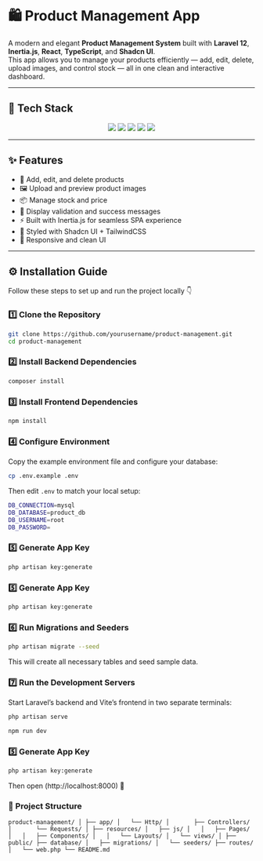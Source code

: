 # 🛍️ Product Management App

A modern and elegant **Product Management System** built with **Laravel 12**, **Inertia.js**, **React**, **TypeScript**, and **Shadcn UI**.  
This app allows you to manage your products efficiently — add, edit, delete, upload images, and control stock — all in one clean and interactive dashboard.

---

## 🚀 Tech Stack

<p align="center">
  <img src="https://img.shields.io/badge/Laravel-FF2D20?style=for-the-badge&logo=laravel&logoColor=white" />
  <img src="https://img.shields.io/badge/Inertia.js-7C3AED?style=for-the-badge&logo=inertia&logoColor=white" />
  <img src="https://img.shields.io/badge/React-61DAFB?style=for-the-badge&logo=react&logoColor=black" />
  <img src="https://img.shields.io/badge/TypeScript-3178C6?style=for-the-badge&logo=typescript&logoColor=white" />
  <img src="https://img.shields.io/badge/Shadcn_UI-000000?style=for-the-badge&logo=shadcnui&logoColor=white" />
</p>

---

## ✨ Features

- 🧩 Add, edit, and delete products  
- 🖼️ Upload and preview product images  
- 📦 Manage stock and price  
- 💬 Display validation and success messages  
- ⚡ Built with Inertia.js for seamless SPA experience  
- 🎨 Styled with Shadcn UI + TailwindCSS  
- 📱 Responsive and clean UI  

---

## ⚙️ Installation Guide

Follow these steps to set up and run the project locally 👇

### 1️⃣ Clone the Repository

```bash
git clone https://github.com/yourusername/product-management.git
cd product-management
```

### 2️⃣ Install Backend Dependencies

```bash
composer install
```

### 3️⃣ Install Frontend Dependencies

```bash
npm install
```

### 4️⃣ Configure Environment
Copy the example environment file and configure your database:

```bash
cp .env.example .env
```

Then edit `.env` to match your local setup:

```bash
DB_CONNECTION=mysql
DB_DATABASE=product_db
DB_USERNAME=root
DB_PASSWORD=
```

### 5️⃣ Generate App Key

```bash
php artisan key:generate
```

### 5️⃣ Generate App Key

```bash
php artisan key:generate
```

### 6️⃣ Run Migrations and Seeders

```bash
php artisan migrate --seed
```
This will create all necessary tables and seed sample data.

### 7️⃣ Run the Development Servers
Start Laravel’s backend and Vite’s frontend in two separate terminals:

```bash
php artisan serve
```
```bash
npm run dev
```

### 5️⃣ Generate App Key

```bash
php artisan key:generate
```

Then open (http://localhost:8000) 🎉

### 🧱 Project Structure
`
product-management/
│
├── app/
│   └── Http/
│       ├── Controllers/
│       └── Requests/
│
├── resources/
│   ├── js/
│   │   ├── Pages/
│   │   ├── Components/
│   │   └── Layouts/
│   └── views/
│
├── public/
├── database/
│   ├── migrations/
│   └── seeders/
├── routes/
│   └── web.php
└── README.md
`
